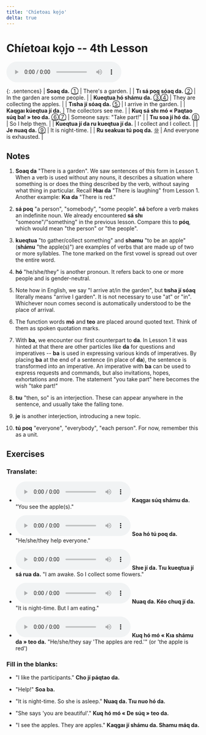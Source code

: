 ```yaml
---
title: 'Chíetoaı kọjo'
delta: true
---
```

# **Chíetoaı kọjo** -- 4th Lesson

<audio id="mainaudio" controls src="lesson.mp3"></audio>

{: .sentences}
| **Soaq da.**                             [①](#fn-1)           | There's a garden.               |
| **Tı sá poq sóaq da.**                   [②](#fn-2)           | In the garden are some people.  |
| **Kueqtua hó shámu da.**                 [③](#fn-3)[④](#fn-4) | They are collecting the apples. |
| **Tısha jí sóaq da.**                    [⑤](#fn-5)           | I arrive in the garden.         |
| **Kaqgaı kúeqtua jí da.**                                     | The collectors see me.          |
| **Kuq sá shı mó « Paqtao súq ba! » teo da.** [⑥](#fn-6)[⑦](#fn-7) | Someone says: "Take part!"      |
| **Tıu soa jí hó da.**                    [⑧](#fn-8)           | So I help them.                 |
| **Kueqtua jí da ru kueqtua jí da.**                           | I collect and I collect.        |
| **Je nuaq da.**                          [⑨](#fn-9)           | It is night-time.               |
| **Ru seakuaı tú poq da.**                [⑩](#fn-10)          | And everyone is exhausted.      |

## Notes

1. <a name="fn-1" /> **Soaq da** "There is a garden". We saw sentences of this form in Lesson 1. When a verb is used without any nouns, it describes a situation where something is or does the thing described by the verb, without saying what thing in particular. Recall **Hıaı da** "There is laughing" from Lesson 1. Another example: **Kıa da** "There is red."

2. <a name="fn-2" /> **sá poq** "a person", "somebody", "some people".  **sá** before a verb makes an indefinite noun. We already encountered **sá shı** "someone"/"something" in the previous lesson. Compare this to **póq**, which would mean "the person" or "the people".

3. <a name="fn-3" /> **kueqtua** "to gather/collect something" and **shamu** "to be an apple" (**shámu** "the apple(s)") are examples of verbs that are made up of two or more syllables. The tone marked on the first vowel is spread out over the entire word.

4. <a name="fn-4" /> **hó** "he/she/they" is another pronoun. It refers back to one or more people and is gender-neutral.

5. <a name="fn-5" /> Note how in English, we say "I arrive at/in the garden", but **tısha jí sóaq** literally means "arrive I garden". It is not necessary to use "at" or "in". Whichever noun comes second is automatically understood to be the place of arrival.

6. <a name="fn-6" /> The function words **mó** and **teo** are placed around quoted text. Think of them as spoken quotation marks.

7. <a name="fn-7" /> With **ba**, we encounter our first counterpart to **da**. In Lesson 1 it was hinted at that there are other particles like **da** for questions and imperatives -- **ba** is used in expressing various kinds of imperatives. By placing **ba** at the end of a sentence (in place of **da**), the sentence is transformed into an imperative. An imperative with **ba** can be used to express requests and commands, but also invitations, hopes, exhortations and more. The statement "you take part" here becomes the wish "take part!"

8. <a name="fn-8" /> **tıu** "then, so" is an interjection. These can appear anywhere in the sentence, and usually take the falling tone.

9. <a name="fn-9" /> **je** is another interjection, introducing a new topic.

10. <a name="fn-10" /> **tú poq** "everyone", "everybody", "each person". For now, remember this as a unit.

## Exercises

### Translate:

- <audio controls src="ex1.mp3"></audio>
  **Kaqgaı súq shámu da.**
  <span class="spoiler" tabindex=0>"You see the apple(s)."</span>

- <audio controls src="ex2.mp3"></audio>
  **Soa hó tú poq da.**
  <span class="spoiler" tabindex=0>"He/she/they help everyone."</span>

- <audio controls src="ex3.mp3"></audio>
  **Shıe jí da. Tıu kueqtua jí sá rua da.**
  <span class="spoiler" tabindex=0>"I am awake. So I collect some flowers."</span>

- <audio controls src="ex4.mp3"></audio>
  **Nuaq da. Kéo chuq jí da.**
  <span class="spoiler" tabindex=0>"It is night-time. But I am eating."</span>

- <audio controls src="ex5.mp3"></audio>
  **Kuq hó mó « Kıa shámu da » teo da.**
  <span class="spoiler" tabindex=0>"He/she/they say 'The apples are red.'" (or 'the apple is red')</span>

### Fill in the blanks:

- "I like the participants."
  **Cho jí <span class="spoiler" tabindex=0>páqtao</span> da.**

- "Help!"
  **<span class="spoiler" tabindex=0>Soa</span> ba.**

- "It is night-time. So she is asleep."
  **<span class="spoiler" tabindex=0>Nuaq</span> <span class="spoiler" tabindex=0>da</span>. Tıu <span class="spoiler" tabindex=0>nuo</span> hó da.**

- "She says 'you are beautiful'."
  **<span class="spoiler" tabindex=0>Kuq</span> <span class="spoiler" tabindex=0>hó</span> mó « <span class="spoiler" tabindex=0>De súq</span> » teo da.**

- "I see the apples. They are apples."
  **<span class="spoiler" tabindex=0>Kaqgaı</span> <span class="spoiler" tabindex=0>jí</span> shámu da. <span class="spoiler" tabindex=0>Shamu</span> máq da.**
